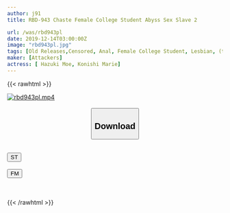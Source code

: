 ```yaml
---
author: j91
title: RBD-943 Chaste Female College Student Abyss Sex Slave 2

url: /was/rbd943pl
date: 2019-12-14T03:00:00Z
image: "rbd943pl.jpg"
tags: [Old Releases,Censored, Anal, Female College Student, Lesbian, (tag-censored), Training]
maker: [Attackers]
actress: [ Hazuki Moe, Konishi Marie]
---
```



{{< rawhtml >}}

<div class="video" data-videoid="q9zDaOJaM2tzglX">
    <a href="javascript:;">
        <img src="/was/rbd943pl/rbd943pl.jpg" width="WIDTH" height="HEIGHT" alt="rbd943pl.mp4" loading="lazy">
    </a>
</div>

<script type="text/javascript" src="https://j91.asia/asset/on-demand-st.js"></script>

<br>
  <link rel="stylesheet" href="https://j91.asia/asset/bs5.css">
  
  <center>
  <button class="btn btn-primary" type="button" data-bs-toggle="collapse" data-bs-target=".multi-collapse" aria-expanded="false" aria-controls="multiCollapseExample1 multiCollapseExample2"><h2>Download</h2></button></center>
</p>
<div class="row">
  <div class="col">
    <div class="collapse multi-collapse" id="multiCollapseExample1">
      <div class="card card-body">
	      	      <br>
<div class="buttons">  
<a href="https://streamtape.to/v/q9zDaOJaM2tzglX" target="_blank"><button class="btn-hover color-3"><i class="fa fa-download"></i> ST</button></a></div>
    </div>
  </div>
</div>
  <div class="col">
    <div class="collapse multi-collapse" id="multiCollapseExample2">
      <div class="card card-body">
	      <br>
<div class="buttons">
    <a href="https://filemoon.sx/d/h6dgjhndluo2" target="_blank"><button class="btn-hover color-8"><i class="fa fa-download"></i> FM</button></a></div>
<br><br>
      </div>
    </div>
  </div>
</div>

{{< /rawhtml >}}